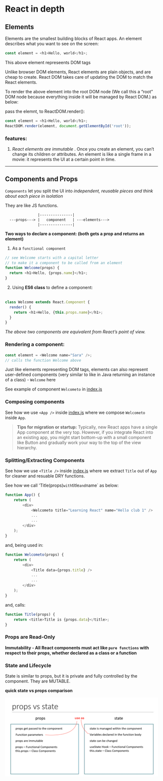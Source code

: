 # React in depth

## Elements
Elements are the smallest building blocks of React apps.
An element describes what you want to see on the screen:

```js 
const element = <h1>Hello, world</h1>;
```

This above element represeents DOM tags

Unlike browser DOM elements, React elements are plain objects, and are cheap to create. React DOM takes care of updating the DOM to match the React elements.

To render the above element into the root DOM node (We call this a “root” DOM node because everything inside it will be managed by React DOM.) as below:

> <div id="root"></div>

pass the elemnt, to ReactDOM.render():

```js
const element = <h1>Hello, world</h1>;
ReactDOM.render(element, document.getElementById('root'));
```

### features:
1. *React elements are immutable* . Once you create an element, you can’t change its children or attributes. An element is like a single frame in a movie: it represents the UI at a certain point in time.

---

## Components and Props

`Components` let you split the UI into *independent, reusable pieces and think about each piece in isolation* 

They are like JS functions.

```
               |---------------|
  ---props---> |   component   | ---elements--->
               |---------------|
```

**Two ways to declare a component: (both gets a prop and returns an element)**

1. As a `functional component`
```js
// see Welcome starts with a capital letter
// to make it a component to be called from an element
function Welcome(props) {
  return <h1>Hello, {props.name}</h1>;
}

```
2. Using **ES6 class** to define a component:
```js

class Welcome extends React.Component {
  render() {
    return <h1>Hello, {this.props.name}</h1>;
  }
}
```

*The above two components are equivalent from React’s point of view.*

### Rendering a component:

```js
const element = <Welcome name="Sara" />;
// calls the function Welcome above
```

Just like elements representing DOM tags, elements can also represent user-defined components (very similar to like in Java returning an instance of a class) - `Welcome` here

See example of component `Welcometo` in [index.js](index.js)

### Composing components

See how we use `<App />` inside [index.js](index.js) where we compose `Welcometo` inside `App`.

> **Tips for migration or startup:** Typically, new React apps have a single App component at the very top. However, if you integrate React into an existing app, you might start bottom-up with a small component like Button and gradually work your way to the top of the view hierarchy.

### Splitting/Extracting Components

See how we use `<Title />` inside [index.js](index.js) where we extract `Title` out of `App` for cleaner and resuable DRY functions.

See how we call 'Title(props)` with `title` and `name` as below:
```js
function App() {
    return (
        <div>
            <Welcometo title="Learning React" name="Hello club 1" />
            ...
            ...
        </div>
    );
}
```
and, being used in:
```js
function Welcometo(props) {
    return (
        <div>
            <Title data={props.title} />
            ...
            ...
        </div>
    );
}
```
and, calls:
```js
function Title(props) {
    return <title>Title is {props.data}</title>;
}
```
### Props are Read-Only

**Immutability - All React components must act like `pure functions` with respect to their props, whether declared as a class or a function**

### State and Lifecycle

State is similar to props, but it is private and fully controlled by the component. They are MUTABLE.

**quick state vs props comparison**

![alt text](../../docs/imgs/props-vs-state.png "props vs state")

